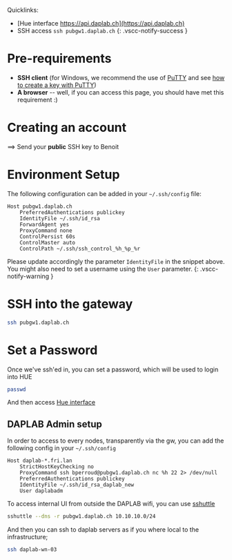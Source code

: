 
Quicklinks:<br/>
- [Hue interface https://api.daplab.ch](https://api.daplab.ch)<br/>
- SSH access `ssh pubgw1.daplab.ch`
{: .vscc-notify-success }


# Pre-requirements

* **SSH client** (for Windows, we recommend the use of [PuTTY](http://www.chiark.greenend.org.uk/~sgtatham/putty/download.html)
  and see [how to create a key with PuTTY](https://www.digitalocean.com/community/tutorials/how-to-use-ssh-keys-with-putty-on-digitalocean-droplets-windows-users))
* **A browser** -- well, if you can access this page, you should have met this requirement :)

# Creating an account

 ==> Send your **public** SSH key to Benoit

# Environment Setup

The following configuration can be added in your `~/.ssh/config` file:

```
Host pubgw1.daplab.ch
    PreferredAuthentications publickey
    IdentityFile ~/.ssh/id_rsa
    ForwardAgent yes
    ProxyCommand none
    ControlPersist 60s
    ControlMaster auto
    ControlPath ~/.ssh/ssh_control_%h_%p_%r
```

Please update accordingly the parameter `IdentityFile` in the snippet above. You might
also need to set a username using the `User` parameter.
{: .vscc-notify-warning }


# SSH into the gateway

```bash
ssh pubgw1.daplab.ch
```

# Set a Password

Once we've ssh'ed in, you can set a password, which will be used to login into HUE

```bash
passwd
```

And then access [Hue interface](https://api.daplab.ch)

## DAPLAB Admin setup

In order to access to every nodes, transparently via the gw, you can add the following 
config in your `~/.ssh/config`

```
Host daplab-*.fri.lan
    StrictHostKeyChecking no
    ProxyCommand ssh bperroud@pubgw1.daplab.ch nc %h 22 2> /dev/null
    PreferredAuthentications publickey
    IdentityFile ~/.ssh/id_rsa_daplab_new
    User daplabadm
```

    
To access internal UI from outside the DAPLAB wifi, you can use [sshuttle](https://github.com/apenwarr/sshuttle)
 
```bash
sshuttle --dns -r pubgw1.daplab.ch 10.10.10.0/24
```

And then you can ssh to daplab servers as if you where local to the infrastructure;

```bash
ssh daplab-wn-03
```
